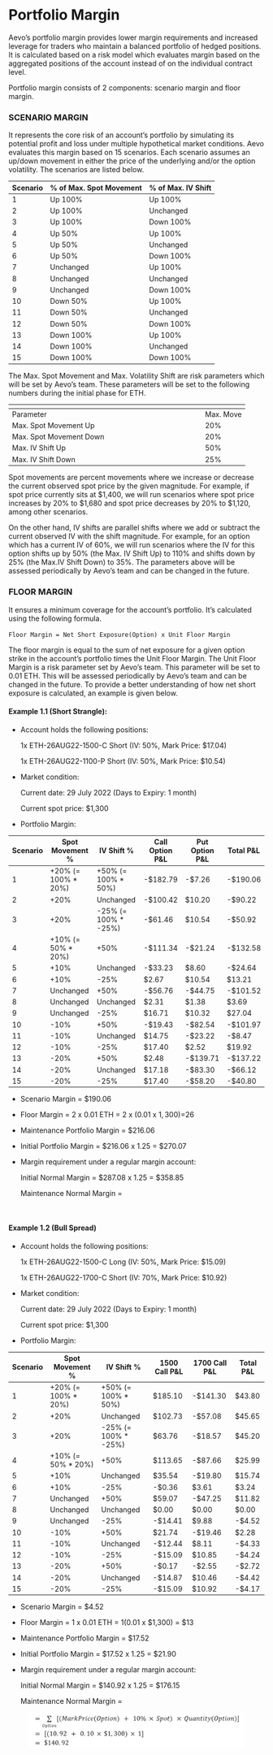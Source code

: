 # Portfolio Margin

Aevo’s portfolio margin provides lower margin requirements and increased leverage for traders who maintain a balanced portfolio of hedged positions. It is calculated based on a risk model which evaluates margin based on the aggregated positions of the account instead of on the individual contract level.

Portfolio margin consists of 2 components: scenario margin and floor margin.

### SCENARIO MARGIN&#x20;

It represents the core risk of an account’s portfolio by simulating its potential profit and loss under multiple hypothetical market conditions. Aevo evaluates this margin based on 15 scenarios. Each scenario assumes an up/down movement in either the price of the underlying and/or the option volatility. The scenarios are listed below.

| Scenario | % of Max. Spot Movement | % of Max. IV Shift |
| -------- | ----------------------- | ------------------ |
| 1        | Up 100%                 | Up 100%            |
| 2        | Up 100%                 | Unchanged          |
| 3        | Up 100%                 | Down 100%          |
| 4        | Up 50%                  | Up 100%            |
| 5        | Up 50%                  | Unchanged          |
| 6        | Up 50%                  | Down 100%          |
| 7        | Unchanged               | Up 100%            |
| 8        | Unchanged               | Unchanged          |
| 9        | Unchanged               | Down 100%          |
| 10       | Down 50%                | Up 100%            |
| 11       | Down 50%                | Unchanged          |
| 12       | Down 50%                | Down 100%          |
| 13       | Down 100%               | Up 100%            |
| 14       | Down 100%               | Unchanged          |
| 15       | Down 100%               | Down 100%          |

The Max. Spot Movement and Max. Volatility Shift are risk parameters which will be set by Aevo’s team. These parameters will be set to the following numbers during the initial phase for ETH.

<table data-header-hidden><thead><tr><th width="366"></th><th></th></tr></thead><tbody><tr><td>Parameter</td><td>Max. Move</td></tr><tr><td>Max. Spot Movement Up</td><td>20%</td></tr><tr><td>Max. Spot Movement Down</td><td>20%</td></tr><tr><td>Max. IV Shift Up</td><td>50%</td></tr><tr><td>Max. IV Shift Down</td><td>25%</td></tr></tbody></table>

Spot movements are percent movements where we increase or decrease the current observed spot price by the given magnitude. For example, if spot price currently sits at $1,400, we will run scenarios where spot price increases by 20% to $1,680 and spot price decreases by 20% to $1,120, among other scenarios.

On the other hand, IV shifts are parallel shifts where we add or subtract the current observed IV with the shift magnitude. For example, for an option which has a current IV of 60%, we will run scenarios where the IV for this option shifts up by 50% (the Max. IV Shift Up) to 110% and shifts down by 25% (the Max.IV Shift Down) to 35%. The parameters above will be assessed periodically by Aevo’s team and can be changed in the future.&#x20;

### FLOOR MARGIN&#x20;

It ensures a minimum coverage for the account’s portfolio. It’s calculated using the following formula.&#x20;

`Floor Margin = Net Short Exposure(Option) x Unit Floor Margin`

The floor margin is equal to the sum of net exposure for a given option strike in the account’s portfolio times the Unit Floor Margin. The Unit Floor Margin is a risk parameter set by Aevo’s team. This parameter will be set to 0.01 ETH. This will be assessed periodically by Aevo’s team and can be changed in the future. To provide a better understanding of how net short exposure is calculated, an example is given below.

#### Example 1.1 (Short Strangle):&#x20;

*   Account holds the following positions:

    1x ETH-26AUG22-1500-C Short (IV: 50%, Mark Price: $17.04)

    1x ETH-26AUG22-1100-P Short (IV: 50%, Mark Price: $10.54)
*   Market condition:

    Current date: 29 July 2022 (Days to Expiry: 1 month)

    Current spot price: $1,300
* Portfolio Margin:

| Scenario | Spot Movement %      | IV Shift %            | Call Option P\&L | Put Option P\&L | Total P\&L |
| -------- | -------------------- | --------------------- | ---------------- | --------------- | ---------- |
| 1        | +20% (= 100% \* 20%) | +50% (= 100% \* 50%)  | -$182.79         | -$7.26          | -$190.06   |
| 2        | +20%                 | Unchanged             | -$100.42         | $10.20          | -$90.22    |
| 3        | +20%                 | -25% (= 100% \* -25%) | -$61.46          | $10.54          | -$50.92    |
| 4        | +10% (= 50% \* 20%)  | +50%                  | -$111.34         | -$21.24         | -$132.58   |
| 5        | +10%                 | Unchanged             | -$33.23          | $8.60           | -$24.64    |
| 6        | +10%                 | -25%                  | $2.67            | $10.54          | $13.21     |
| 7        | Unchanged            | +50%                  | -$56.76          | -$44.75         | -$101.52   |
| 8        | Unchanged            | Unchanged             | $2.31            | $1.38           | $3.69      |
| 9        | Unchanged            | -25%                  | $16.71           | $10.32          | $27.04     |
| 10       | -10%                 | +50%                  | -$19.43          | -$82.54         | -$101.97   |
| 11       | -10%                 | Unchanged             | $14.75           | -$23.22         | -$8.47     |
| 12       | -10%                 | -25%                  | $17.40           | $2.52           | $19.92     |
| 13       | -20%                 | +50%                  | $2.48            | -$139.71        | -$137.22   |
| 14       | -20%                 | Unchanged             | $17.18           | -$83.30         | -$66.12    |
| 15       | -20%                 | -25%                  | $17.40           | -$58.20         | -$40.80    |

* Scenario Margin = $190.06
* Floor Margin = 2 x 0.01 ETH = 2 x (0.01 x $1,300) =$26
* Maintenance Portfolio Margin = $216.06
* Initial Portfolio Margin = $216.06 x 1.25 = $270.07
*   Margin requirement under a regular margin account:

    Initial Normal Margin = $287.08 x 1.25 = $358.85

    Maintenance Normal Margin =



    <figure><img src="broken-reference" alt=""><figcaption></figcaption></figure>

#### Example 1.2 (Bull Spread)

*   Account holds the following positions:

    1x ETH-26AUG22-1500-C Long (IV: 50%, Mark Price: $15.09)

    1x ETH-26AUG22-1700-C Short (IV: 70%, Mark Price: $10.92)
*   Market condition:

    Current date: 29 July 2022 (Days to Expiry: 1 month)

    Current spot price: $1,300
* Portfolio Margin:

| Scenario | Spot Movement %      | IV Shift %            | 1500 Call P\&L | 1700 Call P\&L | Total P\&L |
| -------- | -------------------- | --------------------- | -------------- | -------------- | ---------- |
| 1        | +20% (= 100% \* 20%) | +50% (= 100% \* 50%)  | $185.10        | -$141.30       | $43.80     |
| 2        | +20%                 | Unchanged             | $102.73        | -$57.08        | $45.65     |
| 3        | +20%                 | -25% (= 100% \* -25%) | $63.76         | -$18.57        | $45.20     |
| 4        | +10% (= 50% \* 20%)  | +50%                  | $113.65        | -$87.66        | $25.99     |
| 5        | +10%                 | Unchanged             | $35.54         | -$19.80        | $15.74     |
| 6        | +10%                 | -25%                  | -$0.36         | $3.61          | $3.24      |
| 7        | Unchanged            | +50%                  | $59.07         | -$47.25        | $11.82     |
| 8        | Unchanged            | Unchanged             | $0.00          | $0.00          | $0.00      |
| 9        | Unchanged            | -25%                  | -$14.41        | $9.88          | -$4.52     |
| 10       | -10%                 | +50%                  | $21.74         | -$19.46        | $2.28      |
| 11       | -10%                 | Unchanged             | -$12.44        | $8.11          | -$4.33     |
| 12       | -10%                 | -25%                  | -$15.09        | $10.85         | -$4.24     |
| 13       | -20%                 | +50%                  | -$0.17         | -$2.55         | -$2.72     |
| 14       | -20%                 | Unchanged             | -$14.87        | $10.46         | -$4.42     |
| 15       | -20%                 | -25%                  | -$15.09        | $10.92         | -$4.17     |

* Scenario Margin = $4.52
* Floor Margin = 1 x 0.01 ETH = 1(0.01 x $1,300) = $13
* Maintenance Portfolio Margin = $17.52
* Initial Portfolio Margin = $17.52 x 1.25 = $21.90
*   Margin requirement under a regular margin account:

    Initial Normal Margin = $140.92 x 1.25 = $176.15

    Maintenance Normal Margin =

<figure><img src="../../.gitbook/assets/image (2).png" alt=""><figcaption></figcaption></figure>

